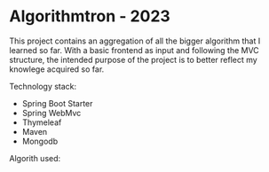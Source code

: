 # Algorithmtron - 2023
This project contains an aggregation of all the bigger algorithm that I learned so far. 
With a basic frontend as input and following the MVC structure, the intended purpose of the project is to better reflect my knowlege acquired so far.

Technology stack:
- Spring Boot Starter
- Spring WebMvc
- Thymeleaf
- Maven
- Mongodb

Algorith used:
